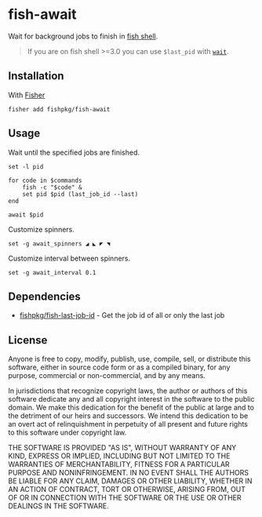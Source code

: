 # fish-await

Wait for background jobs to finish in [fish shell](https://fishshell.com).

> If you are on fish shell >=3.0 you can use `$last_pid` with [`wait`](https://fishshell.com/docs/current/commands.html#wait).

## Installation

With [Fisher](https://github.com/jorgebucaran/fisher)

```
fisher add fishpkg/fish-await
```

## Usage

Wait until the specified jobs are finished.

```fish
set -l pid

for code in $commands
    fish -c "$code" &
    set pid $pid (last_job_id --last)
end

await $pid
```

Customize spinners.

```fish
set -g await_spinners ◢ ◣ ◤ ◥
```

Customize interval between spinners.

```fish
set -g await_interval 0.1
```

## Dependencies

- [fishpkg/fish-last-job-id](https://github.com/fishpkg/fish-last-job-id) - Get the job id of all or only the last job

## License

Anyone is free to copy, modify, publish, use, compile, sell, or distribute this software, either in source code form or as a compiled binary, for any purpose, commercial or non-commercial, and by any means.

In jurisdictions that recognize copyright laws, the author or authors of this software dedicate any and all copyright interest in the software to the public domain. We make this dedication for the benefit of the public at large and to the detriment of our heirs and successors. We intend this dedication to be an overt act of relinquishment in perpetuity of all present and future rights to this software under copyright law.

THE SOFTWARE IS PROVIDED "AS IS", WITHOUT WARRANTY OF ANY KIND, EXPRESS OR IMPLIED, INCLUDING BUT NOT LIMITED TO THE WARRANTIES OF MERCHANTABILITY, FITNESS FOR A PARTICULAR PURPOSE AND NONINFRINGEMENT. IN NO EVENT SHALL THE AUTHORS BE LIABLE FOR ANY CLAIM, DAMAGES OR OTHER LIABILITY, WHETHER IN AN ACTION OF CONTRACT, TORT OR OTHERWISE, ARISING FROM, OUT OF OR IN CONNECTION WITH THE SOFTWARE OR THE USE OR OTHER DEALINGS IN THE SOFTWARE.
